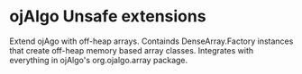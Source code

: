 # ojAlgo Unsafe extensions

Extend ojAgo with off-heap arrays. Containds DenseArray.Factory instances that create off-heap memory based array classes. Integrates with everything in ojAlgo's org.ojalgo.array package.
